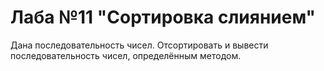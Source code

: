 # Лаба №11 "Сортировка слиянием"
Дана последовательность чисел. Отсортировать и вывести последовательность чисел, определённым методом.